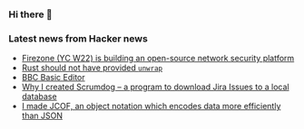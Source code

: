 ### Hi there 👋

<!--
**arashid-sh/arashid-sh** is a ✨ _special_ ✨ repository because its `README.md` (this file) appears on your GitHub profile.

Here are some ideas to get you started:

- 🔭 I’m currently working on ...
- 🌱 I’m currently learning ...
- 👯 I’m looking to collaborate on ...
- 🤔 I’m looking for help with ...
- 💬 Ask me about ...
- 📫 How to reach me: ...
- 😄 Pronouns: ...
- ⚡ Fun fact: ...
-->

### Latest news from Hacker news
<!-- BLOG-POST-LIST:START -->
- [Firezone &lpar;YC W22&rpar; is building an open-source network security platform](https://www.workatastartup.com/companies/firezone)
- [Rust should not have provided `unwrap`](https://www.thecodedmessage.com/posts/2022-07-14-programming-unwrap/)
- [BBC Basic Editor](https://bbcmic.ro/)
- [Why I created Scrumdog – a program to download Jira Issues to a local database](https://whoek.com/b/jira-to-sqlite-with-scrumdog.html)
- [I made JCOF, an object notation which encodes data more efficiently than JSON](https://github.com/mortie/jcof)
<!-- BLOG-POST-LIST:END -->
